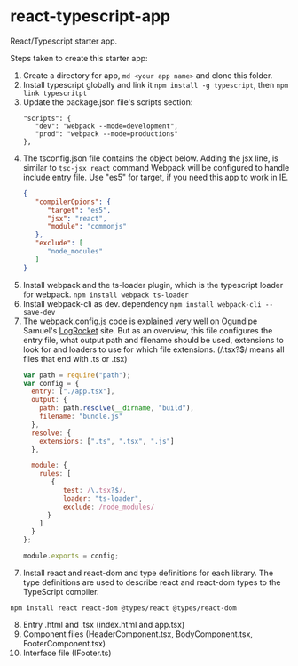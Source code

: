 # react-typescript-app
React/Typescript starter app.

Steps taken to create this starter app:
1. Create a directory for app, `md <your app name>` and clone this folder.
2. Install typescript globally and link it `npm install -g typescript`, then `npm link typescritpt`
3. Update the package.json file's scripts section:
   ```
   "scripts": {
      "dev": "webpack --mode=development",
      "prod": "webpack --mode=productions"
   },
   ```
4. The tsconfig.json file contains the object below. Adding the jsx line, is similar to `tsc-jsx react` command  Webpack will be configured to handle include entry file. Use "es5" for target, if you need this app to work in IE.
   ```json
   {
      "compilerOpions": {
         "target": "es5", 
         "jsx": "react",
         "module": "commonjs"
      },
      "exclude": [
         "node_modules"
      ]
   }
   ```
5. Install webpack and the ts-loader plugin, which is the typescript loader for webpack.
   `npm install webpack ts-loader`
6. Install webpack-cli as dev. dependency
   `npm install webpack-cli --save-dev`
7. The webpack.config.js code is explained very well on Ogundipe Samuel's <a href="https://blog.logrocket.com/how-why-a-guide-to-using-typescript-with-react-fffb76c61614">LogRocket</a> site. But as an overview, this file configures the entry file, what output path and filename should be used, extensions to look for and loaders to use for which file extensions. (/\.tsx?$/ means all files that end with .ts or .tsx) 
   ```javascript
   var path = require("path");
   var config = {
     entry: ["./app.tsx"],
     output: {
       path: path.resolve(__dirname, "build"),
       filename: "bundle.js"
     },  
     resolve: {
       extensions: [".ts", ".tsx", ".js"]
     },

     module: {
       rules: [
          {
             test: /\.tsx?$/,
             loader: "ts-loader",
             exclude: /node_modules/
         }
       ]
     }     
   };
   
   module.exports = config;
   ```
  7) Install react and react-dom and type definitions for each library. The type definitions are used to describe react and react-dom types to the TypeScript compiler.
  ```
  npm install react react-dom @types/react @types/react-dom
  ```
  8) Entry .html and .tsx (index.html and app.tsx)
  9) Component files (HeaderComponent.tsx, BodyComponent.tsx, FooterComponent.tsx)
  10) Interface file (IFooter.ts)
  
  
